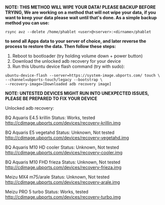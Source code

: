 **NOTE: THIS METHOD WILL WIPE YOUR DATA! PLEASE BACKUP BEFORE TRYING, We are working on a method that will not wipe your data, if you want to keep your data please wait until that's done. As a simple backup method you can use:**
```
rsync avz --delete /home/phablet <user>@<server>:<dirname>/phablet
```
**to send all Apps data to your server of choice, and later reverse the process to restore the data. Then follow these steps:** 

1. Reboot to bootloader (try holding volume down + power button)
2. Download the unlocked adb recovery for your device
3. Run this Ubuntu device flash command (try with sudo):

```
ubuntu-device-flash --server=https://system-image.ubports.com/ touch \
--channel=ubports-touch/legacy --bootstrap \
--recovery-image=[Downloaded adb recovery image]
```

**NOTE: UNTESTED DEVICES MIGHT RUN INTO UNEXPECTED ISSUES, PLEASE BE PREPARED TO FIX YOUR DEVICE**

Unlocked adb recovery:

BQ Aquaris E4.5
krillin
Status: Works, tested
http://cdimage.ubports.com/devices/recovery-krillin.img

BQ Aquaris E5
vegetahd
Status: Unknown, Not tested
http://cdimage.ubports.com/devices/recovery-vegetahd.img

BQ Aquaris M10 HD
cooler
Status: Unknown, Not tested
http://cdimage.ubports.com/devices/recovery-cooler.img

BQ Aquaris M10 FHD
frieza
Status: Unknown, Not tested
http://cdimage.ubports.com/devices/recovery-frieza.img

Meizu MX4
m75/arale
Status: Unknown, Not tested
http://cdimage.ubports.com/devices/recovery-arale.img

Meizu PRO 5
turbo
Status: Works, tested
http://cdimage.ubports.com/devices/recovery-turbo.img